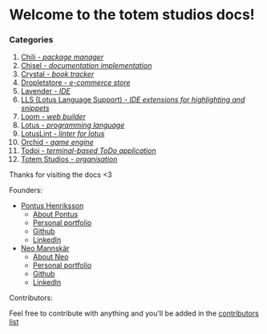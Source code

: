 # Welcome to the totem studios docs!

### Categories

1. [Chili - _package manager_](/chili.md)
2. [Chisel - _documentation implementation_](/chisel.md)
3. [Crystal - _book tracker_](/crystal.md)
4. [Dropletstore - _e-commerce store_](/dropletstore.md)
5. [Lavender - _IDE_](/lavender.md)
6. [LLS (Lotus Language Support) - _IDE extensions for highlighting and snippets_](/lls.md)
7. [Loom - _web builder_](/loom.md)
8. [Lotus - _programming language_](/lotus.md)
9. [LotusLint - _linter for lotus_](/lotuslint.md)
10. [Orchid - _game engine_](/orchid.md)
11. [Todoi - _terminal-based ToDo application_](/todoi.md)
12. [Totem Studios - _organisation_](/totemstudios.md)

Thanks for visiting the docs <3

Founders:

- [Pontus Henriksson](/pontus.md)
  - [About Pontus](/pontus.md)
  - [Personal portfolio](https://pontushenriksson.com)
  - [Github](https://github.com/pontushenriksson)
  - [LinkedIn](https://www.linkedin.com/in/pontushenriksson/)
- [Neo Mannskär](/neo.md)
  - [About Neo](/neo.md)
  - [Personal portfolio](https://neo.mannskar.com)
  - [Github](https://github.com/Nenne375)
  - [LinkedIn](https://www.linkedin.com/in/neo-mannskar/)

Contributors:

Feel free to contribute with anything and you'll be added in the [contributors list](/contributors.md)
